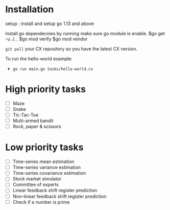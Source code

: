 # Installation

setup :
install and setup go 1.13 and above

install go dependecnies by running make sure go module is enable.
$go get -u ./...
$go mod verify 
$go mod vendor

`git pull` your CX repository so you have the latest CX version.

To run the hello-world example:

- `go run main.go tasks/hello-world.cx`

# High priority tasks
- [ ] Maze
- [ ] Snake
- [ ] Tic-Tac-Toe
- [ ] Multi-armed bandit
- [ ] Rock, paper & scissors

# Low priority tasks
- [ ] Time-series mean estimation
- [ ] Time-series variance estimation
- [ ] Time-series covariance estimation
- [ ] Stock market simulator
- [ ] Committee of experts
- [ ] Linear feedback shift register prediction
- [ ] Non-linear feedback shift register prediction
- [ ] Check if a number is prime
